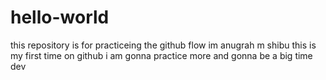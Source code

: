 # hello-world
this repository is for practiceing the github flow
im anugrah m shibu this is my first time on github i am gonna practice more and gonna be a big time dev
